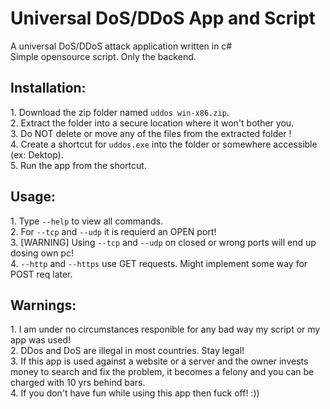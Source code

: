 # Universal DoS/DDoS App and Script
A universal DoS/DDoS attack application written in c# <br>
Simple opensource script. Only the backend.
<h2>Installation:</h2>
1. Download the zip folder named <code>uddos win-x86.zip</code>. <br>
2. Extract the folder into a secure location where it won't bother you. <br>
3. Do NOT delete or move any of the files from the extracted folder !<br>
4. Create a shortcut for <code>uddos.exe</code> into the folder or somewhere accessible (ex: Dektop). <br>
5. Run the app from the shortcut. <br>
<h2>Usage:</h2>
1. Type <code>--help</code> to view all commands. <br>
2. For <code>--tcp</code> and <code>--udp</code> it is requierd an OPEN port! <br>
3. [WARNING] Using <code>--tcp</code> and <code>--udp</code> on closed or wrong ports will end up dosing own pc! <br>
4. <code>--http</code> and <code>--https</code> use GET requests. Might implement some way for POST req later. <br>
<h2>Warnings:</h1>
1. I am under no circumstances responible for any bad way my script or my app was used! <br>
2. DDos and DoS are illegal in most countries. Stay legal! <br>
3. If this app is used against a website or a server and the owner invests money to search and fix the problem, it becomes a felony and you can be charged with 10 yrs behind bars. <br>
4. If you don't have fun while using this app then fuck off! :))
